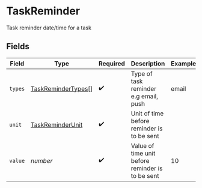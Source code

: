 # TaskReminder

Task reminder date/time for a task


## Fields

| Field                                                           | Type                                                            | Required                                                        | Description                                                     | Example                                                         |
| --------------------------------------------------------------- | --------------------------------------------------------------- | --------------------------------------------------------------- | --------------------------------------------------------------- | --------------------------------------------------------------- |
| `types`                                                         | [TaskReminderTypes](../../models/shared/taskremindertypes.md)[] | :heavy_check_mark:                                              | Type of task reminder e.g email, push                           | email                                                           |
| `unit`                                                          | [TaskReminderUnit](../../models/shared/taskreminderunit.md)     | :heavy_check_mark:                                              | Unit of time before reminder is to be sent                      |                                                                 |
| `value`                                                         | *number*                                                        | :heavy_check_mark:                                              | Value of time unit before reminder is to be sent                | 10                                                              |